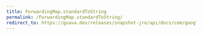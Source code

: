 ```yaml
---
title: ForwardingMap.standardToString
permalink: /ForwardingMap.standardToString/
redirect_to: https://guava.dev/releases/snapshot-jre/api/docs/com/google/common/collect/ForwardingMap.html#standardToString--
---
```

